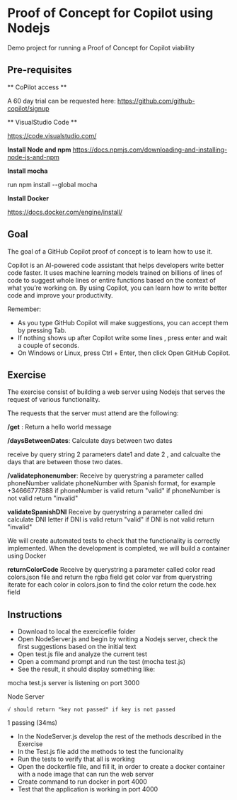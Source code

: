 # Proof of Concept for Copilot using Nodejs 

Demo project for running a Proof of Concept for Copilot viability

## Pre-requisites

** CoPilot access **

A 60 day trial can be requested here: https://github.com/github-copilot/signup

** VisualStudio Code **

https://code.visualstudio.com/

**Install Node and npm**
 https://docs.npmjs.com/downloading-and-installing-node-js-and-npm


**Install mocha**

run npm install --global mocha

**Install Docker**

https://docs.docker.com/engine/install/

## Goal

The goal of a GitHub Copilot proof of concept is to learn how to use it.

 Copilot is an AI-powered code assistant that helps developers write better code faster. It uses machine learning models trained on billions of lines of code to suggest whole lines or entire functions based on the context of what you’re working on. By using Copilot, you can learn how to write better code and improve your productivity.

Remember:

- As you type GitHub Copilot will make suggestions, you can accept them by pressing Tab.
- If nothing shows up after Copilot write some lines , press enter and wait a couple of seconds.
- On Windows or Linux, press Ctrl + Enter, then click Open GitHub Copilot.

## Exercise

The exercise consist of building a web server using Nodejs that serves the request of various functionality.

The requests that the server must attend are the following:

**/get** : Return a hello world message


**/daysBetweenDates**: Calculate days between two dates

receive by query string 2 parameters date1 and date 2 , and calcualte the days that are between those two dates.

**/validatephonenumber**: 
Receive by querystring a parameter called phoneNumber 
validate phoneNumber with Spanish format, for example +34666777888
if phoneNumber is valid return "valid"
if phoneNumber is not valid return "invalid"

**validateSpanishDNI** 
Receive by querystring a parameter called dni
calculate DNI letter
if DNI is valid return "valid"
if DNI is not valid return "invalid"

We will create automated tests to check that the functionality is correctly implemented.
When the development is completed, we will build a container using Docker

**returnColorCode**
Receive by querystring a parameter called color
read colors.json file and return the rgba field
get color var from querystring
iterate for each color in colors.json to find the color
return the code.hex field


## Instructions

- Download to local the exercicefile folder
- Open NodeServer.js and begin by writing a Nodejs server, check the first suggestions based on the initial text
- Open test.js file and analyze the current test
- Open a command prompt and run the test (mocha test.js)
- See the result, it should display something like:

mocha test.js
server is listening on port 3000

  Node Server
    
    √ should return "key not passed" if key is not passed

  1 passing (34ms)

- In the NodeServer.js develop the rest of the methods described in the Exercise
- In the Test.js file add the methods to test the funcionality
- Run the tests to verify that all is working 
- Open the dockerfile file, and fill it, in order to create a docker container with a node image that can run the web server
- Create command to run docker in port 4000
- Test that the application is working in port 4000
